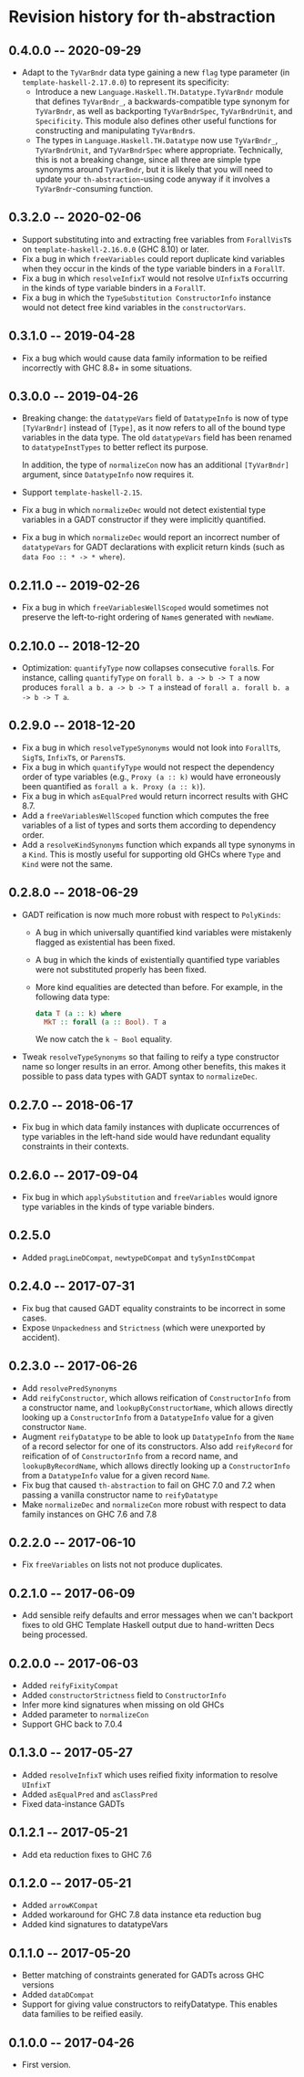 # Revision history for th-abstraction

## 0.4.0.0 -- 2020-09-29
* Adapt to the `TyVarBndr` data type gaining a new `flag` type parameter
  (in `template-haskell-2.17.0.0`) to represent its specificity:
  * Introduce a new `Language.Haskell.TH.Datatype.TyVarBndr` module that
    defines `TyVarBndr_`, a backwards-compatible type synonym for `TyVarBndr`,
    as well as backporting `TyVarBndrSpec`, `TyVarBndrUnit`, and `Specificity`.
    This module also defines other useful functions for constructing and
    manipulating `TyVarBndr`s.
  * The types in `Language.Haskell.TH.Datatype` now use `TyVarBndr_`,
    `TyVarBndrUnit`, and `TyVarBndrSpec` where appropriate. Technically, this
    is not a breaking change, since all three are simple type synonyms around
    `TyVarBndr`, but it is likely that you will need to update your
    `th-abstraction`-using code anyway if it involves a `TyVarBndr`-consuming
    function.

## 0.3.2.0 -- 2020-02-06
* Support substituting into and extracting free variables from `ForallVisT`s
  on `template-haskell-2.16.0.0` (GHC 8.10) or later.
* Fix a bug in which `freeVariables` could report duplicate kind variables when
  they occur in the kinds of the type variable binders in a `ForallT`.
* Fix a bug in which `resolveInfixT` would not resolve `UInfixT`s occurring in
  the kinds of type variable binders in a `ForallT`.
* Fix a bug in which the `TypeSubstitution ConstructorInfo` instance would not
  detect free kind variables in the `constructorVars`.

## 0.3.1.0 -- 2019-04-28
* Fix a bug which would cause data family information to be reified incorrectly
  with GHC 8.8+ in some situations.

## 0.3.0.0 -- 2019-04-26
* Breaking change: the `datatypeVars` field of `DatatypeInfo` is now of type
  `[TyVarBndr]` instead of `[Type]`, as it now refers to all of the bound type
  variables in the data type. The old `datatypeVars` field has been renamed to
  `datatypeInstTypes` to better reflect its purpose.

  In addition, the type of `normalizeCon` now has an additional `[TyVarBndr]`
  argument, since `DatatypeInfo` now requires it.
* Support `template-haskell-2.15`.
* Fix a bug in which `normalizeDec` would not detect existential type variables
  in a GADT constructor if they were implicitly quantified.
* Fix a bug in which `normalizeDec` would report an incorrect number of
  `datatypeVars` for GADT declarations with explicit return kinds (such as
  `data Foo :: * -> * where`).

## 0.2.11.0 -- 2019-02-26
* Fix a bug in which `freeVariablesWellScoped` would sometimes not preserve
  the left-to-right ordering of `Name`s generated with `newName`.

## 0.2.10.0 -- 2018-12-20
* Optimization: `quantifyType` now collapses consecutive `forall`s. For
  instance, calling `quantifyType` on `forall b. a -> b -> T a` now produces
  `forall a b. a -> b -> T a` instead of `forall a. forall b. a -> b -> T a`.

## 0.2.9.0 -- 2018-12-20
* Fix a bug in which `resolveTypeSynonyms` would not look into `ForallT`s,
  `SigT`s, `InfixT`s, or `ParensT`s.
* Fix a bug in which `quantifyType` would not respect the dependency order of
  type variables (e.g., `Proxy (a :: k)` would have erroneously been quantified
  as `forall a k. Proxy (a :: k)`).
* Fix a bug in which `asEqualPred` would return incorrect results with GHC 8.7.
* Add a `freeVariablesWellScoped` function which computes the free variables of
  a list of types and sorts them according to dependency order.
* Add a `resolveKindSynonyms` function which expands all type synonyms in a
  `Kind`. This is mostly useful for supporting old GHCs where `Type` and `Kind`
  were not the same.

## 0.2.8.0 -- 2018-06-29
* GADT reification is now much more robust with respect to `PolyKinds`:
  * A bug in which universally quantified kind variables were mistakenly
    flagged as existential has been fixed.
  * A bug in which the kinds of existentially quantified type variables
    were not substituted properly has been fixed.
  * More kind equalities are detected than before. For example, in the
    following data type:

    ```haskell
    data T (a :: k) where
      MkT :: forall (a :: Bool). T a
    ```

    We now catch the `k ~ Bool` equality.
* Tweak `resolveTypeSynonyms` so that failing to reify a type constructor
  name so longer results in an error. Among other benefits, this makes
  it possible to pass data types with GADT syntax to `normalizeDec`.

## 0.2.7.0 -- 2018-06-17
* Fix bug in which data family instances with duplicate occurrences of type
  variables in the left-hand side would have redundant equality constraints
  in their contexts.

## 0.2.6.0 -- 2017-09-04
* Fix bug in which `applySubstitution` and `freeVariables` would ignore
  type variables in the kinds of type variable binders.

## 0.2.5.0

* Added `pragLineDCompat`, `newtypeDCompat` and `tySynInstDCompat`

## 0.2.4.0 -- 2017-07-31

* Fix bug that caused GADT equality constraints to be incorrect in some cases.
* Expose `Unpackedness` and `Strictness` (which were unexported by accident).

## 0.2.3.0 -- 2017-06-26

* Add `resolvePredSynonyms`
* Add `reifyConstructor`, which allows reification of `ConstructorInfo` from
  a constructor name, and `lookupByConstructorName`, which allows directly
  looking up a `ConstructorInfo` from a `DatatypeInfo` value for a given
  constructor `Name`.
* Augment `reifyDatatype` to be able to look up `DatatypeInfo` from the `Name`
  of a record selector for one of its constructors. Also add `reifyRecord` for
  reification of of `ConstructorInfo` from a record name, and
  `lookupByRecordName`, which allows directly looking up a `ConstructorInfo`
  from a `DatatypeInfo` value for a given record `Name`.
* Fix bug that caused `th-abstraction` to fail on GHC 7.0 and 7.2 when passing
  a vanilla constructor name to `reifyDatatype`
* Make `normalizeDec` and `normalizeCon` more robust with respect to
  data family instances on GHC 7.6 and 7.8

## 0.2.2.0 -- 2017-06-10

* Fix `freeVariables` on lists not not produce duplicates.

## 0.2.1.0 -- 2017-06-09

* Add sensible reify defaults and error messages when we
  can't backport fixes to old GHC Template Haskell output
  due to hand-written Decs being processed.

## 0.2.0.0 -- 2017-06-03

* Added `reifyFixityCompat`
* Added `constructorStrictness` field to `ConstructorInfo`
* Infer more kind signatures when missing on old GHCs
* Added parameter to `normalizeCon`
* Support GHC back to 7.0.4

## 0.1.3.0 -- 2017-05-27

* Added `resolveInfixT` which uses reified fixity information to resolve `UInfixT`
* Added `asEqualPred` and `asClassPred`
* Fixed data-instance GADTs

## 0.1.2.1  -- 2017-05-21

* Add eta reduction fixes to GHC 7.6

## 0.1.2.0  -- 2017-05-21

* Added `arrowKCompat`
* Added workaround for GHC 7.8 data instance eta reduction bug
* Added kind signatures to datatypeVars

## 0.1.1.0  -- 2017-05-20

* Better matching of constraints generated for GADTs across GHC versions
* Added `dataDCompat`
* Support for giving value constructors to reifyDatatype. This enables
  data families to be reified easily.

## 0.1.0.0  -- 2017-04-26

* First version.
